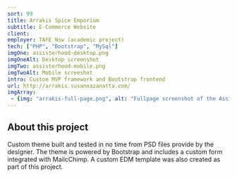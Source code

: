 ```yaml
---
sort: 99
title: Arrakis Spice Emporium
subtitle: E-Commerce Website
client: 
employer: TAFE Nsw (academic project)
tech: ["PHP", "Bootstrap", "MySql"]
imgOne: assisterhood-desktop.png
imgOneAlt: Desktop screenshot
imgTwo: assisterhood-mobile.png
imgTwoAlt: Mobile screeshot
intro: Custom MVP framework and Bootstrap frontend
url: http://arrakis.susannazanatta.com/
imgArray:
 - {img: "arrakis-full-page.png", alt: "Fullpage screenshot of the Assisterhood homepage for mobile and desktop."}
---
```


## About this project

Custom theme built and tested in no time from PSD files provide by the designer. The theme is powered by Bootstrap and includes a custom form integrated with MailcChimp. A custom EDM template was also created as part of this project.
